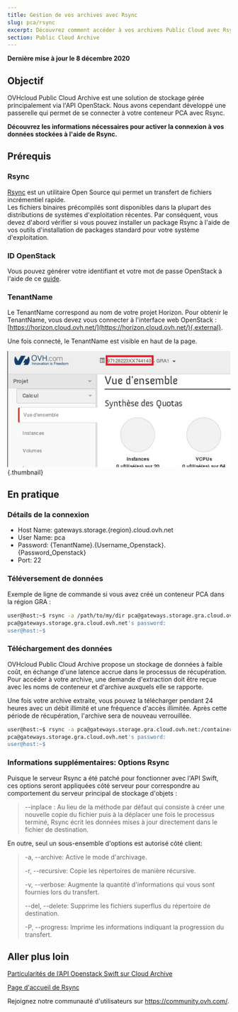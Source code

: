 ```yaml
---
title: Gestion de vos archives avec Rsync
slug: pca/rsync
excerpt: Découvrez comment accéder à vos archives Public Cloud avec Rsync
section: Public Cloud Archive
---
```


**Dernière mise à jour le 8 décembre 2020**

## Objectif

OVHcloud Public Cloud Archive est une solution de stockage gérée principalement via l'API OpenStack. Nous avons cependant développé une passerelle qui permet de se connecter à votre conteneur PCA avec Rsync.

**Découvrez les informations nécessaires pour activer la connexion à vos données stockées à l'aide de Rsync.**

## Prérequis

### Rsync

[Rsync](https://rsync.samba.org/) est un utilitaire Open Source qui permet un transfert de fichiers incrémentiel rapide.<br>
Les fichiers binaires précompilés sont disponibles dans la plupart des distributions de systèmes d'exploitation récentes. Par conséquent, vous devez d'abord vérifier si vous pouvez installer un package Rsync à l'aide de vos outils d'installation de packages standard pour votre système d'exploitation.

### ID OpenStack

Vous pouvez générer votre identifiant et votre mot de passe OpenStack à l'aide de ce [guide](../../../public-cloud/creer-un-acces-a-horizon/).

### TenantName

Le TenantName correspond au nom de votre projet Horizon. Pour obtenir le TenantName, vous devez vous connecter à l'interface web OpenStack : [https://horizon.cloud.ovh.net/](https://horizon.cloud.ovh.net/){.external}.

Une fois connecté, le TenantName est visible en haut de la page.

![horizon](images/image1.png){.thumbnail}

## En pratique

### Détails de la connexion

- Host Name: gateways.storage.{region}.cloud.ovh.net
- User Name: pca
- Password: {TenantName}.{Username_Openstack}.{Password_Openstack}
- Port: 22

### Téléversement de données

Exemple de ligne de commande si vous avez créé un conteneur PCA dans la région GRA :

```bash
user@host:~$ rsync -a /path/to/my/dir pca@gateways.storage.gra.cloud.ovh.net:/container
pca@gateways.storage.gra.cloud.ovh.net's password:
user@host:~$
```

### Téléchargement des données

OVHcloud Public Cloud Archive propose un stockage de données à faible coût, en échange d'une latence accrue dans le processus de récupération. Pour accéder à votre archive, une demande d'extraction doit être reçue avec les noms de conteneur et d'archive auxquels elle se rapporte.

Une fois votre archive extraite, vous pouvez la télécharger pendant 24 heures avec un débit illimité et une fréquence d'accès illimitée. Après cette période de récupération, l'archive sera de nouveau verrouillée.

```bash
user@host:~$ rsync -a pca@gateways.storage.gra.cloud.ovh.net:/container
pca@gateways.storage.gra.cloud.ovh.net's password:
user@host:~$
```

### Informations supplémentaires: Options Rsync

Puisque le serveur Rsync a été patché pour fonctionner avec l'API Swift, ces options seront appliquées côté serveur pour correspondre au comportement du serveur principal de stockage d'objets :

> --inplace : Au lieu de la méthode par défaut qui consiste à créer une nouvelle copie du fichier puis à la déplacer une fois le processus terminé, Rsync écrit les données mises à jour directement dans le fichier de destination.
>

En outre, seul un sous-ensemble d'options est autorisé côté client:

> -a, --archive: Active le mode d'archivage.
>
> -r, --recursive: Copie les répertoires de manière récursive.
>
> -v, --verbose: Augmente la quantité d'informations qui vous sont fournies lors du transfert.
>
> --del, --delete: Supprime les fichiers superflus du répertoire de destination.
>
> -P, --progress: Imprime les informations indiquant la progression du transfert.


## Aller plus loin

[Particularités de l’API Openstack Swift sur Cloud Archive](https://docs.ovh.com/ca/fr/storage/pca/api/)

[Page d'accueil de Rsync](https://linux.die.net/man/1/rsync)

Rejoignez notre communauté d'utilisateurs sur <https://community.ovh.com/>.
